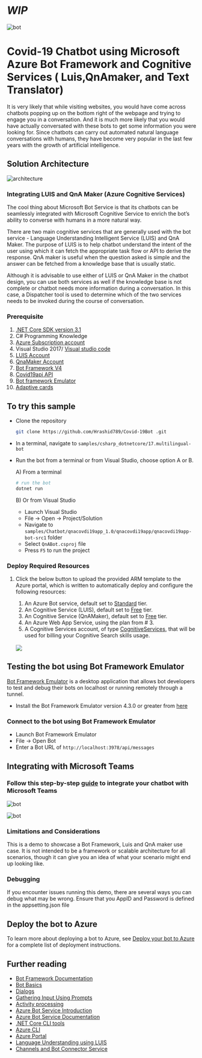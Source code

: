 # *WIP*
![bot](image/covid-bot.jpg) 
# Covid-19 Chatbot using Microsoft Azure Bot Framework and Cognitive Services ( Luis,QnAmaker, and Text Translator)
It is very likely that while visiting websites, you would have come across chatbots popping up on the bottom right of the webpage and trying to engage you in a conversation. And it is much more likely that you would have actually conversated with these bots to get some information you were looking for. Since chatbots can carry out automated natural language conversations with humans, they have become very popular in the last few years with the growth of artificial intelligence.

## Solution Architecture
![architecture](image/updatedarchitecture.jpg)

### Integrating LUIS and QnA Maker (Azure Cognitive Services)
The cool thing about Microsoft Bot Service is that its chatbots can be seamlessly integrated with Microsoft Cognitive Service to enrich the bot’s ability to converse with humans in a more natural way.

There are two main cognitive services that are generally used with the bot service - Language Understanding Intelligent Service (LUIS) and QnA Maker. The purpose of LUIS is to help chatbot understand the intent of the user using which it can fetch the appropriate task flow or API to derive the response. QnA maker is useful when the question asked is simple and the answer can be fetched from a knowledge base that is usually static.

Although it is advisable to use either of LUIS or QnA Maker in the chatbot design, you can use both services as well if the knowledge base is not complete or chatbot needs more information during a conversation. In this case, a Dispatcher tool is used to determine which of the two services needs to be invoked during the course of conversation.

### Prerequisite
1) [.NET Core SDK version 3.1](https://dotnet.microsoft.com/download)
2) C# Programming Knowledge
3) [Azure Subscription account](portal.azure.com)
4) Visual Studio 2017/ [Visual studio code](https://code.visualstudio.com/)
5) [LUIS Account](luis.ai.com)
6) [QnaMaker Account](qnamaker.ai)
7) [Bot Framework V4](https://dev.botframework.com/)
8) [Covid19api API](https://covid19api.com/)
9) [Bot framework Emulator](https://github.com/Microsoft/BotFramework-Emulator/releases/tag/v4.8.1)
10) [Adaptive cards](https://adaptivecards.io/)

## To try this sample

- Clone the repository

    ```bash
    git clone https://github.com/Hrashid789/Covid-19Bot .git
    ```

- In a terminal, navigate to `samples/csharp_dotnetcore/17.multilingual-bot`
- Run the bot from a terminal or from Visual Studio, choose option A or B.

  A) From a terminal

  ```bash
  # run the bot
  dotnet run
  ```

  B) Or from Visual Studio

  - Launch Visual Studio
  - File -> Open -> Project/Solution
  - Navigate to `samples/Chatbot/qnacovdi19app_1.0/qnacovdi19app/qnacovdi19app-bot-src1` folder
  - Select `QnABot.csproj` file
  - Press `F5` to run the project

### Deploy Required Resources

1. Click the below button to upload the provided ARM template to the Azure portal, which is written to automatically deploy and configure the following resources:
    1. An Azure Bot service, default set to [Standard](https://azure.microsoft.com/en-us/pricing/details/bot-service/) tier.
    2. An Cognitive Service (LUIS), default set to [Free](https://azure.microsoft.com/en-us/pricing/details/cognitive-services/language-understanding-intelligent-services/) tier.
    3. An Cognitive Service (QnAMaker), default set to [Free](https://azure.microsoft.com/en-us/pricing/details/cognitive-services/qna-maker/) tier.
    4. An Azure Web App Service, using the plan from # 3.
    5. A Cognitive Services account, of type [CognitiveServices](https://azure.microsoft.com/en-us/pricing/details/cognitive-services/), that will be used for billing your Cognitive Search skills usage.

    </br>
    <a href="https://portal.azure.com/#create/Microsoft.Template/uri/https://raw.githubusercontent.com/Hrashid789/Covid-19Bot/blob/master/AzureDeploy.json" target="_blank">
        <img src="http://azuredeploy.net/deploybutton.png"/>
    </a>



## Testing the bot using Bot Framework Emulator

[Bot Framework Emulator](https://github.com/microsoft/botframework-emulator) is a desktop application that allows bot developers to test and debug their bots on localhost or running remotely through a tunnel.

- Install the Bot Framework Emulator version 4.3.0 or greater from [here](https://github.com/Microsoft/BotFramework-Emulator/releases)

### Connect to the bot using Bot Framework Emulator

- Launch Bot Framework Emulator
- File -> Open Bot
- Enter a Bot URL of `http://localhost:3978/api/messages`

## Integrating with Microsoft Teams
### Follow this step-by-step [guide](https://docs.microsoft.com/en-us/azure/bot-service/channel-connect-teams?view=azure-bot-service-4.0) to integrate your chatbot with Microsoft Teams

![bot](image/teams.jpg) 


![bot](image/symptoms.jpg) 
### Limitations and Considerations

This is a demo to showcase a Bot Framework, Luis and QnA maker use case.  It is not intended to be a framework or scalable architecture for all scenarios, though it can give you an idea of what your scenario might end up looking like.

### Debugging

If you encounter issues running this demo, there are several ways you can debug what may be wrong.
Ensure that you AppID and Password is defined in the appsetting.json file 

## Deploy the bot to Azure

To learn more about deploying a bot to Azure, see [Deploy your bot to Azure](https://aka.ms/azuredeployment) for a complete list of deployment instructions.

## Further reading

- [Bot Framework Documentation](https://docs.botframework.com)
- [Bot Basics](https://docs.microsoft.com/azure/bot-service/bot-builder-basics?view=azure-bot-service-4.0)
- [Dialogs](https://docs.microsoft.com/en-us/azure/bot-service/bot-builder-concept-dialog?view=azure-bot-service-4.0)
- [Gathering Input Using Prompts](https://docs.microsoft.com/en-us/azure/bot-service/bot-builder-prompts?view=azure-bot-service-4.0&tabs=csharp)
- [Activity processing](https://docs.microsoft.com/en-us/azure/bot-service/bot-builder-concept-activity-processing?view=azure-bot-service-4.0)
- [Azure Bot Service Introduction](https://docs.microsoft.com/azure/bot-service/bot-service-overview-introduction?view=azure-bot-service-4.0)
- [Azure Bot Service Documentation](https://docs.microsoft.com/azure/bot-service/?view=azure-bot-service-4.0)
- [.NET Core CLI tools](https://docs.microsoft.com/en-us/dotnet/core/tools/?tabs=netcore2x)
- [Azure CLI](https://docs.microsoft.com/cli/azure/?view=azure-cli-latest)
- [Azure Portal](https://portal.azure.com)
- [Language Understanding using LUIS](https://docs.microsoft.com/en-us/azure/cognitive-services/luis/)
- [Channels and Bot Connector Service](https://docs.microsoft.com/en-us/azure/bot-service/bot-concepts?view=azure-bot-service-4.0)
